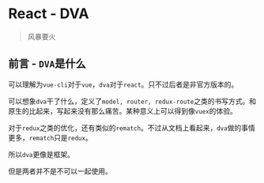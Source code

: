 # React - DVA
> 风暴要火

## 前言 - `DVA`是什么

可以理解为`vue-cli`对于`vue`，`dva`对于`react`。只不过后者是非官方版本的。

可以想象`dva`干了什么，定义了`model, router, redux-route`之类的书写方式。和原生的比起来，写起来没有那么痛苦。某种意义上可以得到像`vuex`的体验。

对于`redux`之类的优化，还有类似的`rematch`。不过从文档上看起来，`dva`做的事情更多，`rematch`只是`redux`。

所以`dva`更像是框架。

但是两者并不是不可以一起使用。

